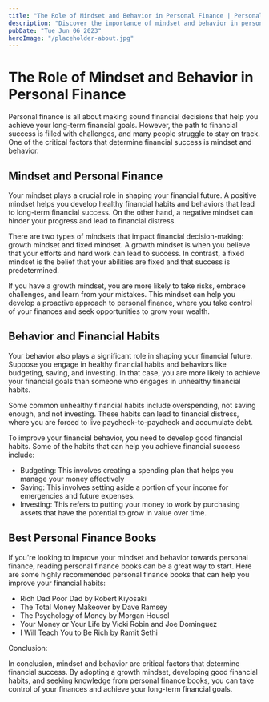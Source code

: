 ```yaml
---
title: "The Role of Mindset and Behavior in Personal Finance | Personal Finance Books"
description: "Discover the importance of mindset and behavior in personal finance with our guide. Learn how to improve your financial habits and reach your financial goals. Find the best personal finance books to help you take control of your finances."
pubDate: "Tue Jun 06 2023"
heroImage: "/placeholder-about.jpg"
---
```


# The Role of Mindset and Behavior in Personal Finance

Personal finance is all about making sound financial decisions that help you achieve your long-term financial goals. However, the path to financial success is filled with challenges, and many people struggle to stay on track. One of the critical factors that determine financial success is mindset and behavior.

## Mindset and Personal Finance

Your mindset plays a crucial role in shaping your financial future. A positive mindset helps you develop healthy financial habits and behaviors that lead to long-term financial success. On the other hand, a negative mindset can hinder your progress and lead to financial distress.

There are two types of mindsets that impact financial decision-making: growth mindset and fixed mindset. A growth mindset is when you believe that your efforts and hard work can lead to success. In contrast, a fixed mindset is the belief that your abilities are fixed and that success is predetermined.

If you have a growth mindset, you are more likely to take risks, embrace challenges, and learn from your mistakes. This mindset can help you develop a proactive approach to personal finance, where you take control of your finances and seek opportunities to grow your wealth.

## Behavior and Financial Habits

Your behavior also plays a significant role in shaping your financial future. Suppose you engage in healthy financial habits and behaviors like budgeting, saving, and investing. In that case, you are more likely to achieve your financial goals than someone who engages in unhealthy financial habits.

Some common unhealthy financial habits include overspending, not saving enough, and not investing. These habits can lead to financial distress, where you are forced to live paycheck-to-paycheck and accumulate debt.

To improve your financial behavior, you need to develop good financial habits. Some of the habits that can help you achieve financial success include:

- Budgeting: This involves creating a spending plan that helps you manage your money effectively
- Saving: This involves setting aside a portion of your income for emergencies and future expenses.
- Investing: This refers to putting your money to work by purchasing assets that have the potential to grow in value over time.

## Best Personal Finance Books

If you&#39;re looking to improve your mindset and behavior towards personal finance, reading personal finance books can be a great way to start. Here are some highly recommended personal finance books that can help you improve your financial habits:

- Rich Dad Poor Dad by Robert Kiyosaki
- The Total Money Makeover by Dave Ramsey
- The Psychology of Money by Morgan Housel
- Your Money or Your Life by Vicki Robin and Joe Dominguez
- I Will Teach You to Be Rich by Ramit Sethi

Conclusion:

In conclusion, mindset and behavior are critical factors that determine financial success. By adopting a growth mindset, developing good financial habits, and seeking knowledge from personal finance books, you can take control of your finances and achieve your long-term financial goals.